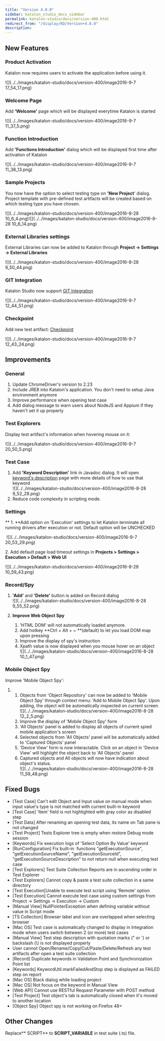 ```yaml
---
title: "Version 4.0.0" 
sidebar: katalon_studio_docs_sidebar
permalink: katalon-studio/docs/version-400.html 
redirect_from: "/display/KD/Version+4.0.0" 
description: 
---
```

New Features
------------

### Product Activation

Katalon now requires users to activate the application before using it.

![](../../images/katalon-studio/docs/version-400/image2016-9-7 17_54_17.png)

### Welcome Page

Add **'Welcome'** page which will be displayed everytime Katalon is started

![](../../images/katalon-studio/docs/version-400/image2016-9-7 11_37_5.png)

### Function Introduction

Add **'Functions Introduction'** dialog which will be displayed first time after activation of Katalon

![](../../images/katalon-studio/docs/version-400/image2016-9-7 11_38_13.png)

### Sample Projects

You now have the option to select testing type on **'New Project**' dialog. Project template with pre-defined test artifacts will be created based on which testing type you have chosen.

![](../../images/katalon-studio/docs/version-400/image2016-8-28 10_6_4.png)![](../../images/katalon-studio/docs/version-400/image2016-8-28 10_6_14.png)

### External Libraries settings

External Libraries can now be added to Katalon through **Project -> Settings -> External Libraries**

![](../../images/katalon-studio/docs/version-400/image2016-8-28 9_50_44.png)

### GIT Integration

Katalon Studio now support [GIT Integration](/pages/viewpage.action?pageId=2261849)

![](../../images/katalon-studio/docs/version-400/image2016-9-7 12_44_51.png)

### Checkpoint

Add new test artifact: [Checkpoint](/pages/viewpage.action?pageId=2261817)

![](../../images/katalon-studio/docs/version-400/image2016-9-7 12_43_24.png)

Improvements
------------

### General

1.  Update ChromeDriver's version to 2.23
2.  Include JRE8 into Katalon's application. You don't need to setup Java environment anymore
3.  Improve performance when opening test case
4.  Add dialog message to warn users about NodeJS and Appium if they haven't set it up properly

### Test Explorers

Display test artifact's information when hovering mouse on it:

![](../../images/katalon-studio/docs/version-400/image2016-9-7 20_50_5.png)

### Test Case

1.  Add **'Keyword Description'** link in Javadoc dialog. It will open [keyword's description](http://docs.katalon.com/display/KD/Keyword+Index) page with more details of how to use that keyword  
    ![](../../images/katalon-studio/docs/version-400/image2016-8-28 9_52_28.png)
2.  Reduce code complexity in scripting mode. 

### Settings

** 1. **Add option on 'Execution' settings to let Katalon terminate all running drivers after execution or not. Default option will be UNCHECKED

 ![](../../images/katalon-studio/docs/version-400/image2016-9-7 20_53_29.png)

2. Add default page load timeout settings in **Projects > Settings > Execution > Default > Web UI**

![](../../images/katalon-studio/docs/version-400/image2016-8-28 10_59_43.png)

### Record/Spy

1.  **'Add'** and **'Delete'** button is added on Record dialog  
    ![](../../images/katalon-studio/docs/version-400/image2016-8-28 9_55_52.png)  
      
    
2.  **Improve Web Object Spy**
    1.  'HTML DOM' will not automatically loaded anymore.
    2.  Add hotkey **Ctrl + Alt + ~ **(default) to let you load DOM map upon pressing
    3.  Improve the display of spy's instruction
    4.  Xpath value is now displayed when you mouse hover on an object  
        ![](../../images/katalon-studio/docs/version-400/image2016-8-28 10_1_47.png)  
          
        

### Mobile Object Spy

Improve 'Mobile Object Spy':

1.  1.  Objects from 'Object Repository' can now be added to 'Mobile Object Spy' through context menu: 'Add to Mobile Object Spy'. Upon adding, the object will be automatically inspected on current screen  
        ![](../../images/katalon-studio/docs/version-400/image2016-8-28 12_2_5.png)
    2.  Improve the display of 'Mobile Object Spy' form
    3.  'All Objects' panel is added to display all objects of current spied mobile application's screen
    4.  Selected objects from 'All Objects' panel will be automatically added to 'Captured Objects' panel
    5.  'Device View' form is now interactable. Click on an object in 'Device View' will highlight the object back to 'All Objects' panel
    6.  Captured objects and All objects will now have indication about object's status.   
        ![](../../images/katalon-studio/docs/version-400/image2016-8-28 11_59_48.png)

Fixed Bugs
----------

*   \[Test Case\] Can't edit Object and Input value on manual mode when input value's type is not matched with current built-in keyword
*   \[Test Case\] 'Item' field is not highlighted with gray color as disabled step
*   \[Test Data\] After renaming an opening test data, its name on Tab pane is not changed
*   \[Test Project\] Tests Explorer tree is empty when restore Debug mode session
*   \[Keywords\] Fix execution logs of 'Select Option By Value' keyword
*   \[RunConfiguration\] Fix built-in  functions "getExecutionSource", "getExecutionSourceName", "getExecutionSourceId", "getExecutionSourceDescription" to not return null when executing test case
*   \[Test Explorers\] Test Suite Collection Reports are in ascending order in Test Explorer
*   \[Test Explorers\] Cannot copy & paste a test suite collection in a same directory
*   \[Test Execution\[Unable to execute test script using 'Remote' option
*   \[Test Execution\] Cannot execute test case using custom settings from Project -> Settings -> Execution -> Custom
*   \[Manual View\] NullPointerException when defining variable without value in Script mode
*   \[TS Collection\] Browser label and icon are overlapped when selecting browser
*   \[Mac OS\] Test case is automatically changed to display in Integration mode when users switch between 2 (or more) test cases
*   \[Manual View\] Test step description with quotation marks (" or ') or backslash (\\) is not displayed properly
*   User cannot Open/Rename/Copy/Cut/Paste/Delete/Refresh any test artifacts after open a test suite collection
*   \[Record\] Duplicate keywords in Validation Point and Synchronization Point list
*   \[Keywords\] KeywordUtil.markFailedAndStop step is displayed as FAILED step on report
*   \[Mac OS\] Black dialog while loading project
*   \[Mac OS\] Not focus on the keyword in Manual View
*   \[Web API\] Cannot use RESTful Request Parameter with POST method
*   \[Test Project\] Test object's tab is automatically closed when it's moved to another location
*   \[Object Spy\] Object spy is not working on Firefox 48+

Other Changes
-------------

Replace** <type>SCRIPT<type>** to **<type>SCRIPT_VARIABLE</type>** in test suite (.ts) file.